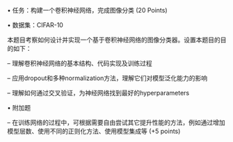 
• 任务：构建一个卷积神经网络，完成图像分类 (20 Points)

• 数据集：CIFAR-10



本题目考察如何设计并实现一个基于卷积神经网络的图像分类器。设置本题目的目的如下：

– 理解卷积神经网络的基本结构、代码实现及训练过程

– 应用dropout和多种normalization方法，理解它们对模型泛化能力的影响

– 理解如何通过交叉验证，为神经网络找到最好的hyperparameters



• 附加题

– 在训练网络的过程中，可根据需要自由尝试其它提升性能的方法，例如通过增加模型层数、使用不同的正则化方法、使用模型集成等 (+5 points)  